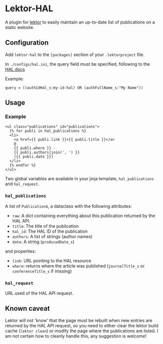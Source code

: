 # Lektor-HAL

A plugin for [lektor](https://www.getlektor.com) to easily maintain an up-to-date
list of publications on a static website.

## Configuration

Add `lektor-hal` to the `[packages]` section of your `.lektorproject` file.

In `./configs/hal.ini`, the query field must be specified, following to the
[HAL docs](https://api.archives-ouvertes.fr/docs/search)

Example:

```
query = ((authIdHal_s:my-id-hal) OR (authFullName_s:"My Name"))
```

## Usage

### Example

```jinja2
<ul class="publications" id="publications">
  {% for publi in hal_publications %}
  <li>
    <a href={{ publi.link }}>{{ publi.title }}</a>
    @
    {{ publi.where }} -
    {{ publi.authors|join(', ') }}
    ({{ publi.date }})
  </li>
  {% endfor %}
</ul>
```

Two global variables are available in your jinja template, `hal_publications` and
`hal_request`.

### `hal_publications`

A list of `Publication`s, a dataclass with the following attributes:

- `raw`: A dict containing everything about this publication returned by the
  HAL API.
- `title`: The title of the publication
- `hal_id`: The HAL ID of the publication
- `authors`: A list of strings (author names)
- `date`: A string (`producedDate_s`)

and properties:

- `link`: URL pointing to the HAL resource
- `where`: returns where the article was published (`journalTitle_s` or `conferenceTitle_s`
  if missing)

### `hal_request`

URL used of the HAL API request.

## Known caveat

Lektor will not 'know' that the page must be rebuilt when new entries are
returned by the HAL API request, so you need to either clear the lektor build
cache (`lektor clean`) or modify the page where the publications are listed.
I am not certain how to cleanly handle this, any suggestion is welcome!
